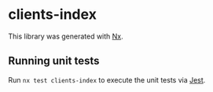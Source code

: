 # clients-index

This library was generated with [Nx](https://nx.dev).

## Running unit tests

Run `nx test clients-index` to execute the unit tests via [Jest](https://jestjs.io).
